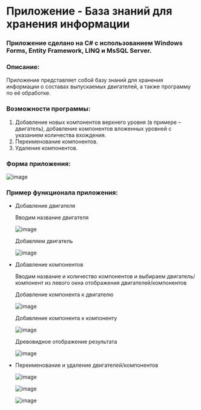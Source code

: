 # Приложение - База знаний для хранения информации 
### Приложение сделано на C# с использованием Windows Forms, Entity Framework, LINQ и MsSQL Server.
### Описание:
Приложение представляет собой базу знаний для хранения информации о составах выпускаемых двигателей, а также программу по её обработке.
### Возможности программы:
1. Добавление новых компонентов верхнего уровня (в примере – двигатель), добавление компонентов вложенных уровней с указанием количества вхождения.
2. Переименование компонентов.
3. Удаление компонентов.

### Форма приложения:

![image](https://user-images.githubusercontent.com/95495138/211370753-98753009-e282-4df7-9cc5-7910cf5a954f.png "Исходная форма приложения")

### Пример функционала приложения:

   - Добавление двигателя

     Вводим название двигателя

     ![image](https://user-images.githubusercontent.com/95495138/211378060-8ab5c5d4-0f33-4ce5-abf7-d6a54c86b423.png "Ввод названия двигателя")

     Добавляем двигатель

     ![image](https://user-images.githubusercontent.com/95495138/211378088-32b4288c-f0c2-4a1f-8709-1350dd4dd3e7.png "Добавление двигателя")

   - Добавление компонентов

     Вводим название и количество компонентов и выбираем двигатель/компонент из левого окна отображения двигателей/компонентов

     Добавление компонента к двигателю

     ![image](https://user-images.githubusercontent.com/95495138/211378289-9a127393-29f5-49e0-ac5c-b29d29f59b8a.png "Добавление компонента")

     Добавление компонента к компоненту

     ![image](https://user-images.githubusercontent.com/95495138/211378308-6b3c1d42-4420-49bc-82db-505145972ac0.png "Добавление компонента к компоненту")

     Древовидное отображение результата

     ![image](https://user-images.githubusercontent.com/95495138/211378323-f26490f9-3965-4295-911e-68a71a5ab086.png "Отображение результата")
 
   - Переименование и удаление двигателей/компонентов

     ![image](https://user-images.githubusercontent.com/95495138/211378355-93562a6c-31fc-4140-9308-46bd5e0cd34a.png "Выбор двигателя для переименования")

     ![image](https://user-images.githubusercontent.com/95495138/211378629-9bf60197-f768-4706-a155-9f71bc795913.png "Переименование двигателя")

     ![image](https://user-images.githubusercontent.com/95495138/211378377-923c11da-b5b4-4297-a9ff-f593edd86bb9.png "Удаление компонента")
